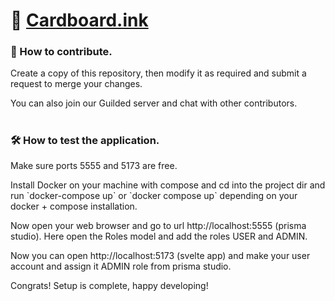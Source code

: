# 📄 [Cardboard.ink](https://Cardboard.ink)

<p align="center">
  <h3>🐛 How to contribute.</h3></p>
</p>

<p align="left" size="5">Create a copy of this repository, then modify it as required and submit a request to merge your changes.</p>

<p align="left">You can also join our Guilded <a herf="https://guilded.gg/CardBoard">server</a> and chat with other contributors.</p>

#

<p align="center">
  <h3>🛠️ How to test the application.</h3>
</p>

<p align="left">Make sure ports 5555 and 5173 are free.</p>

<p align="left">Install Docker on your machine with compose and cd into the project dir and run `docker-compose up` or `docker compose up` depending on your docker + compose installation.</p>

<p align="left">Now open your web browser and go to url http://localhost:5555 (prisma studio). Here open the Roles model and add the roles USER and ADMIN. </p>

<p align="left">Now you can open http://localhost:5173 (svelte app) and make your user account and assign it ADMIN role from prisma studio.</p>

<p align="left">Congrats! Setup is complete, happy developing!</p>

#
